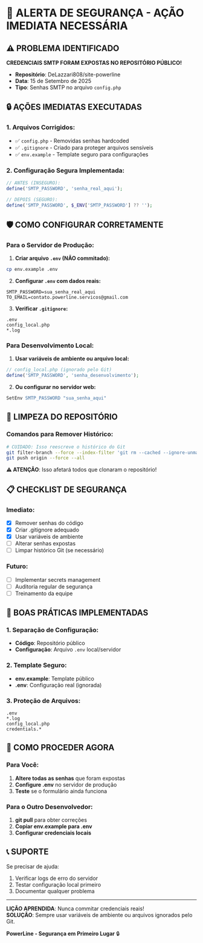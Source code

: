 # 🚨 ALERTA DE SEGURANÇA - AÇÃO IMEDIATA NECESSÁRIA

## ⚠️ PROBLEMA IDENTIFICADO

**CREDENCIAIS SMTP FORAM EXPOSTAS NO REPOSITÓRIO PÚBLICO!**

- **Repositório**: DeLazzari808/site-powerline
- **Data**: 15 de Setembro de 2025
- **Tipo**: Senhas SMTP no arquivo `config.php`

## 🔒 AÇÕES IMEDIATAS EXECUTADAS

### 1. Arquivos Corrigidos:
- ✅ `config.php` - Removidas senhas hardcoded
- ✅ `.gitignore` - Criado para proteger arquivos sensíveis
- ✅ `env.example` - Template seguro para configurações

### 2. Configuração Segura Implementada:
```php
// ANTES (INSEGURO):
define('SMTP_PASSWORD', 'senha_real_aqui');

// DEPOIS (SEGURO):
define('SMTP_PASSWORD', $_ENV['SMTP_PASSWORD'] ?? '');
```

## 🛡️ COMO CONFIGURAR CORRETAMENTE

### Para o Servidor de Produção:

1. **Criar arquivo `.env` (NÃO commitado):**
```bash
cp env.example .env
```

2. **Configurar `.env` com dados reais:**
```env
SMTP_PASSWORD=sua_senha_real_aqui
TO_EMAIL=contato.powerline.servicos@gmail.com
```

3. **Verificar `.gitignore`:**
```gitignore
.env
config_local.php
*.log
```

### Para Desenvolvimento Local:

1. **Usar variáveis de ambiente ou arquivo local:**
```php
// config_local.php (ignorado pelo Git)
define('SMTP_PASSWORD', 'senha_desenvolvimento');
```

2. **Ou configurar no servidor web:**
```apache
SetEnv SMTP_PASSWORD "sua_senha_aqui"
```

## 🔄 LIMPEZA DO REPOSITÓRIO

### Comandos para Remover Histórico:
```bash
# CUIDADO: Isso reescreve o histórico do Git
git filter-branch --force --index-filter 'git rm --cached --ignore-unmatch config.php' --prune-empty --tag-name-filter cat -- --all
git push origin --force --all
```

**⚠️ ATENÇÃO**: Isso afetará todos que clonaram o repositório!

## 📋 CHECKLIST DE SEGURANÇA

### Imediato:
- [x] Remover senhas do código
- [x] Criar .gitignore adequado
- [x] Usar variáveis de ambiente
- [ ] Alterar senhas expostas
- [ ] Limpar histórico Git (se necessário)

### Futuro:
- [ ] Implementar secrets management
- [ ] Auditoria regular de segurança
- [ ] Treinamento da equipe

## 🎯 BOAS PRÁTICAS IMPLEMENTADAS

### 1. Separação de Configuração:
- **Código**: Repositório público
- **Configuração**: Arquivo `.env` local/servidor

### 2. Template Seguro:
- **env.example**: Template público
- **.env**: Configuração real (ignorada)

### 3. Proteção de Arquivos:
```gitignore
.env
*.log
config_local.php
credentials.*
```

## 🚀 COMO PROCEDER AGORA

### Para Você:
1. **Altere todas as senhas** que foram expostas
2. **Configure .env** no servidor de produção
3. **Teste** se o formulário ainda funciona

### Para o Outro Desenvolvedor:
1. **git pull** para obter correções
2. **Copiar env.example para .env**
3. **Configurar credenciais locais**

## 📞 SUPORTE

Se precisar de ajuda:
1. Verificar logs de erro do servidor
2. Testar configuração local primeiro
3. Documentar qualquer problema

---

**LIÇÃO APRENDIDA**: Nunca commitar credenciais reais!  
**SOLUÇÃO**: Sempre usar variáveis de ambiente ou arquivos ignorados pelo Git.

**PowerLine - Segurança em Primeiro Lugar** 🔒
